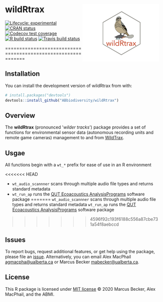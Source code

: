 
# wildRtrax <img src="man/figures/hex-logo-pipit.png" align="right" />

<!-- badges: start -->

[![Lifecycle:
experimental](https://img.shields.io/badge/lifecycle-experimental-orange.svg)](https://www.tidyverse.org/lifecycle/#experimental)
[![CRAN
status](https://www.r-pkg.org/badges/version/wildRtrax)](https://CRAN.R-project.org/package=wildRtrax)
[![Codecov test
coverage](https://codecov.io/gh/ABbiodiversity/wildRtrax/branch/master/graph/badge.svg)](https://codecov.io/gh/ABbiodiversity/wildRtrax?branch=master)
[![R build
status](https://github.com/ABbiodiversity/wildRtrax/workflows/R-CMD-check/badge.svg)](https://github.com/ABbiodiversity/wildRtrax/actions)
[![Travis build
status](https://travis-ci.com/ABbiodiversity/wildRtrax.svg?branch=master)](https://travis-ci.com/ABbiodiversity/wildRtrax)
<!-- badges: end -->

=============================================================

## Installation

You can install the development version of wildRtrax from with:

``` r
# install.packages("devtools")
devtools::install_github("ABbiodiversity/wildRtrax")
```

## Overview

The **wildRtrax** (pronounced '*wilder tracks*') package provides a set of functions for
environmental sensor data (autonomous recording units and remote game cameras) management to and from [WildTrax](https://www.wildtrax.ca/home.html).

## Usgae

All functions begin with a `wt_*` prefix for ease of use in an R environment

<<<<<<< HEAD
* `wt_audio_scannner` scans through multiple audio file types and returns standard metadata
* `wt_run_ap` runs the [QUT Ecoacoustics AnalysisPrograms](https://github.com/QutEcoacoustics/audio-analysis) software package 
=======
`wt_audio_scannner` scans through multiple audio file types and returns standard metadata
`wt_run_ap` runs the [QUT Ecoacoustics AnalysisPrograms](https://github.com/QutEcoacoustics/audio-analysis) software package 
>>>>>>> 4596f92c193f6188c556a87cbe731a54f8aebccd

## Issues

To report bugs, request additional features, or get help using the
package, please file an
[issue](https://github.com/ABbiodiversity/wildRtrax/issues).
Alternatively, you can email Alex MacPhail <agmacpha@ualberta.ca> or
Marcus Becker <mabecker@ualberta.ca>.

## License

This R package is licensed under [MIT
license](https://github.com/ABbiodiversity/wildRtrax/blob/master/LICENSE)
© 2020 Marcus Becker, Alex MacPhail, and the ABMI.

